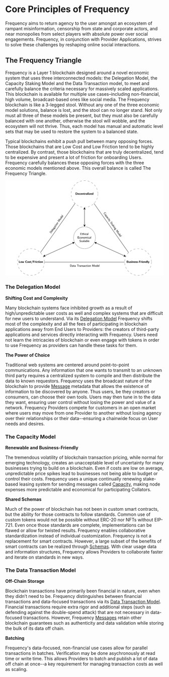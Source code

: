 # Core Principles of Frequency

Frequency aims to return agency to the user amongst an ecosystem of rampant misinformation, censorship from state and corporate actors, and near monopolies from select players with absolute power over social engagements.
Frequency, in conjunction with Provider Applications, strives to solve these challenges by reshaping online social interactions.

## The Frequency Triangle

Frequency is a Layer 1 blockchain designed around a novel economic system that uses three interconnected models: the Delegation Model, the Capacity Staking Model and the Data Transaction model, to meet and carefully balance the criteria necessary for massively scaled applications. This blockchain is available for multiple use cases–including non-financial, high volume, broadcast-based ones like social media. The Frequency blockchain is like a 3-legged stool.  Without any one of the three economic model solutions, balance is lost, and the stool can no longer stand. Not only must all three of these models be present, but they must also be carefully balanced with one another, otherwise the stool will wobble, and the ecosystem will not thrive.  Thus, each model has manual and automatic level sets that may be used to restore the system to a balanced state.

Typical blockchains exhibit a push pull between many opposing forces.  Those blockchains that are Low Cost and Low Friction tend to be highly centralized.  By contrast, those blockchains that are truly decentralized, tend to be expensive and present a lot of friction for onboarding Users.  Frequency carefully balances these opposing forces with the three economic models mentioned above.  This overall balance is called The Frequency Triangle.

![image](https://github.com/LibertyDSNP/frequency-docs/blob/editing-session/pages/images/The%20Frequency%20Triangle.png)

### The Delegation Model

**Shifting Cost and Complexity**

Many blockchain systems face inhibited growth as a result of high/unpredictable user costs as well and complex systems that are difficult for new users to understand. Via its [Delegation Model](https://github.com/LibertyDSNP/frequency-docs/blob/editing-session/pages/Basics/DelegationModel.md) Frequency shifts most of the complexity and all the fees of participating in blockchain applications away from End Users to Providers: the creators of third-party applications and services directly interacting with Frequency. Users need not learn the intricacies of blockchain or even engage with tokens in order to use Frequency as providers can handle these tasks for them.

**The Power of Choice**

Traditional web systems are centered around point-to-point communications.
Any information that one wants to transmit to an unknown third party requires a centralized system to compile and then distribute the data to known requestors. Frequency uses the broadcast nature of the blockchain to provide [Message](./Messages.md) metadata that allows the existence of information to be discovered by anyone. Thus users, be they creators or consumers, can choose their own tools.
Users may then tune in to the data they want, ensuring user control without losing the power and value of a network.  Frequency Providers compete for customers in an open market where users may move from one Provider to another without losing agency over their relationships or their data--ensuring a chainwide focus on User needs and desires.


### The Capacity Model

**Renewable and Business-Friendly**

The tremendous volatility of blockchain transaction pricing, while normal for emerging technology, creates an unacceptable level of uncertainty for many businesses trying to build on a blockchain.  Even if costs are low on average, unpredictable price spikes lead to businesses not being able to budget or control their costs.
Frequency uses a unique continually renewing stake-based leasing system for sending messages called [Capacity](https://github.com/LibertyDSNP/frequency-docs/blob/editing-session/pages/Basics/CapacityModel.md), making node expenses more predictable and economical for participating Collators.

**Shared Schemas**

Much of the power of blockchain has not been in custom smart contracts, but the ability for those contracts to follow standards.
Common use of custom tokens would not be possible without ERC-20 nor NFTs without EIP-721.
Even once those standards are complete, implementations can be flawed or allow for twisted results.
Frequency enables collaborative standardization instead of individual customization.
Frequency is not a replacement for smart contracts.
However, a large subset of the benefits of smart contracts can be realized through [Schemas](./Schemas.md).
With clear usage data and information structures, Frequency allows Providers to collaborate faster and iterate on standards in new ways.

### The Data Transaction Model

**Off-Chain Storage**

Blockchain transactions have primarily been financial in nature, even when they didn’t need to be.
Frequency distinguishes between financial transactions and data-focused transactions via its [Data Transaction Model](https://github.com/LibertyDSNP/frequency-docs/blob/editing-session/pages/Basics/DataTransactionModel.md).
Financial transactions require extra rigor and additional steps (such as defending against the double-spend attack) that are not necessary in data-focused transactions.  However, Frequency [Messages](./Messages.md) retain other blockchain guarantees such as authenticity and data validation while storing the bulk of its data off chain.

**Batching**

Frequency's data-focused, non-financial use cases allow for parallel transactions in batches.  Verification may be done asychronously at read time or write time.  This allows Providers to batch and publish a lot of data off chain at once--a key requirement for managing transaction costs as well as scaling.


